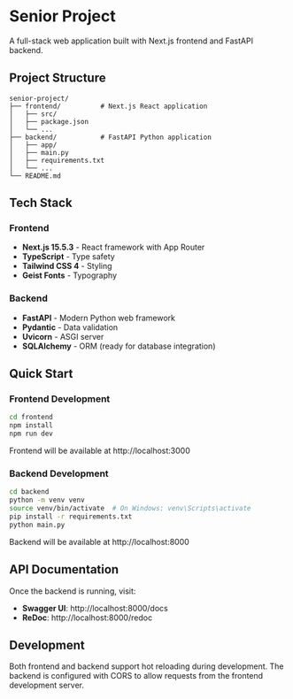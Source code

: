# Senior Project

A full-stack web application built with Next.js frontend and FastAPI backend.

## Project Structure

```
senior-project/
├── frontend/          # Next.js React application
│   ├── src/
│   ├── package.json
│   └── ...
├── backend/           # FastAPI Python application
│   ├── app/
│   ├── main.py
│   ├── requirements.txt
│   └── ...
└── README.md
```

## Tech Stack

### Frontend
- **Next.js 15.5.3** - React framework with App Router
- **TypeScript** - Type safety
- **Tailwind CSS 4** - Styling
- **Geist Fonts** - Typography

### Backend
- **FastAPI** - Modern Python web framework
- **Pydantic** - Data validation
- **Uvicorn** - ASGI server
- **SQLAlchemy** - ORM (ready for database integration)

## Quick Start

### Frontend Development
```bash
cd frontend
npm install
npm run dev
```
Frontend will be available at http://localhost:3000

### Backend Development
```bash
cd backend
python -m venv venv
source venv/bin/activate  # On Windows: venv\Scripts\activate
pip install -r requirements.txt
python main.py
```
Backend will be available at http://localhost:8000

## API Documentation

Once the backend is running, visit:
- **Swagger UI**: http://localhost:8000/docs
- **ReDoc**: http://localhost:8000/redoc

## Development

Both frontend and backend support hot reloading during development. The backend is configured with CORS to allow requests from the frontend development server.

